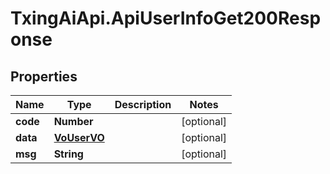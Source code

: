 # TxingAiApi.ApiUserInfoGet200Response

## Properties

Name | Type | Description | Notes
------------ | ------------- | ------------- | -------------
**code** | **Number** |  | [optional] 
**data** | [**VoUserVO**](VoUserVO.md) |  | [optional] 
**msg** | **String** |  | [optional] 


